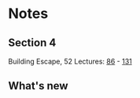 # Notes
## Section 4
Building Escape, 52 Lectures: [86](https://www.udemy.com/course/unrealcourse/learn/lecture/16901268) - [131](https://www.udemy.com/course/unrealcourse/learn/lecture/17707454)

## What's new
